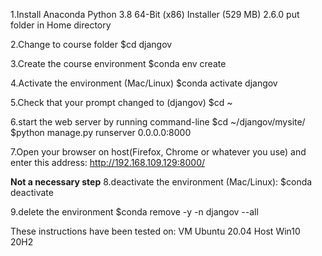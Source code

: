 1.Install Anaconda Python 3.8 64-Bit (x86) Installer (529 MB) 2.6.0
put folder in  Home directory

2.Change to course folder 
$cd djangov

3.Create the course environment
$conda env create

4.Activate the environment (Mac/Linux)
$conda activate djangov

5.Check that your prompt changed to
(djangov) $cd ~

6.start the web server by running command-line
$cd ~/djangov/mysite/
$python manage.py runserver 0.0.0.0:8000

7.Open your browser on host(Firefox, Chrome or whatever you use) 
and enter this address:
http://192.168.109.129:8000/

**Not a necessary step**
8.deactivate the environment (Mac/Linux):
$conda deactivate

9.delete the environment
$conda remove -y -n djangov --all

These instructions have been tested on:
VM Ubuntu 20.04
Host Win10 20H2


